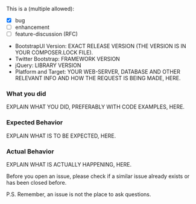 This is a (multiple allowed):
* [x] bug
* [ ] enhancement
* [ ] feature-discussion (RFC)

* BootstrapUI Version: EXACT RELEASE VERSION (THE VERSION IS IN YOUR COMPOSER.LOCK FILE).
* Twitter Bootstrap: FRAMEWORK VERSION
* jQuery: LIBRARY VERSION
* Platform and Target: YOUR WEB-SERVER, DATABASE AND OTHER RELEVANT INFO AND HOW THE REQUEST IS BEING MADE, HERE.

### What you did
EXPLAIN WHAT YOU DID, PREFERABLY WITH CODE EXAMPLES, HERE.

### Expected Behavior
EXPLAIN WHAT IS TO BE EXPECTED, HERE.

### Actual Behavior
EXPLAIN WHAT IS ACTUALLY HAPPENING, HERE.

Before you open an issue, please check if a similar issue already exists or has been closed before.

P.S. Remember, an issue is not the place to ask questions.